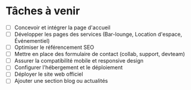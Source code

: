 # Tâches à venir

- [ ] Concevoir et intégrer la page d'accueil
- [ ] Développer les pages des services (Bar-lounge, Location d'espace, Événementiel)
- [ ] Optimiser le référencement SEO
- [ ] Mettre en place des formulaire de contact (collab, support, devteam)
- [ ] Assurer la compatibilité mobile et responsive design
- [ ] Configurer l'hébergement et le déploiement
- [ ] Déployer le site web officiel
- [ ] Ajouter une section blog ou actualités
